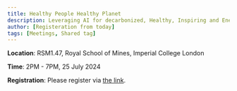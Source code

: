 ```yaml
---
title: Healthy People Healthy Planet
description: Leveraging AI for decarbonized, Healthy, Inspiring and Energy Positive Cities. 
author: [Registeration from today]
tags: [Meetings, Shared tag]
---
```


<!-- We plan to host the first workshop on 25 July 2024 at Imperial College London with our collaboraters and partners. Details to be confirmed. -->

**Location**: RSM1.47, Royal School of Mines, Imperial College London

**Time**: 2PM - 7PM, 25 July 2024

**Registration**: Please register via [the link](https://forms.office.com/e/hPmJFxtXah).